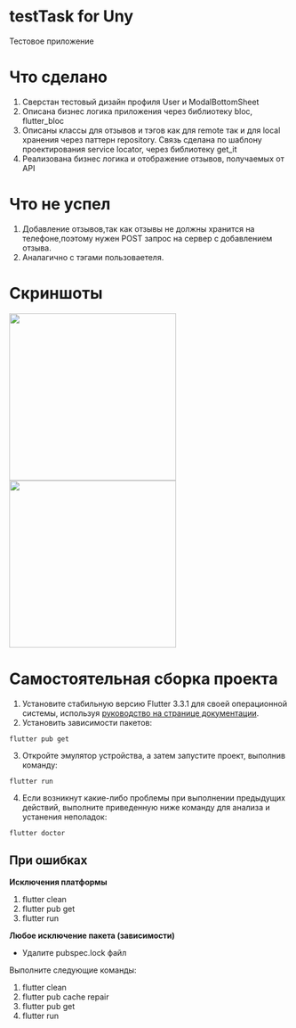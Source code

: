 # testTask for Uny
Тестовое приложение

# Что сделано
1. Сверстан тестовый дизайн профиля User и ModalBottomSheet
2. Описана бизнес логика приложения через библиотеку bloc, flutter_bloc
3. Описаны классы для отзывов и тэгов как для remote так и для local хранения через паттерн repository. Связь сделана по шаблону проектирования service locator, через библиотеку get_it
4. Реализована бизнес логика и отображение отзывов, получаемых от API
# Что не успел
1. Добавление отзывов,так как отзывы не должны хранится на телефоне,поэтому нужен POST запрос на сервер с добавлением отзыва.
2. Аналагично с тэгами пользоваетеля.
# Скриншоты
<p float="left">
  <img src="https://user-images.githubusercontent.com/46132272/211419733-5b4397e5-0ebf-4b14-953c-3202317a85bd.png" width="300" />
  <img src="https://user-images.githubusercontent.com/46132272/211419796-1cc623eb-7971-4eb5-9744-12cf0f41038a.png" width="300" />
</p>


# Самостоятельная сборка проекта
1. Установите стабильную версию Flutter 3.3.1 для своей операционной системы, используя [руководство на странице документации](https://docs.flutter.dev/get-started/install). 
2. Установить зависимости пакетов:
```
flutter pub get
```
3. Откройте эмулятор устройства, а затем запустите проект, выполнив команду:
```
flutter run
```
4. Если возникнут какие-либо проблемы при выполнении предыдущих действий, выполните приведенную ниже команду для анализа и устанения неполадок:
```
flutter doctor
```
## При ошибках
**Исключения платформы**
1. flutter clean
2. flutter pub get
3. flutter run

**Любое исключение пакета (зависимости)**
- Удалите pubspec.lock файл

Выполните следующие команды:
1. flutter clean
2. flutter pub cache repair
3. flutter pub get
4. flutter run

